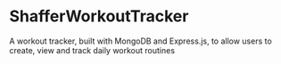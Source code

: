 # ShafferWorkoutTracker
A workout tracker, built with MongoDB and Express.js, to allow users to create, view and track daily workout routines
